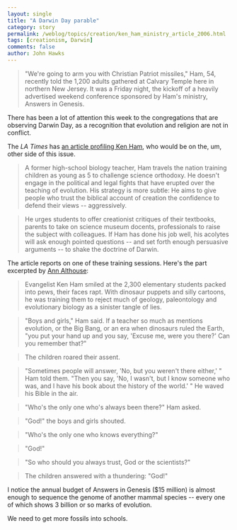 ```yaml
---
layout: single 
title: "A Darwin Day parable" 
category: story
permalink: /weblog/topics/creation/ken_ham_ministry_article_2006.html
tags: [creationism, Darwin] 
comments: false 
author: John Hawks 
---
```



<blockquote>"We're going to arm you with Christian Patriot missiles," Ham, 54, recently told the 1,200 adults gathered at Calvary Temple here in northern New Jersey. It was a Friday night, the kickoff of a heavily advertised weekend conference sponsored by Ham's ministry, Answers in Genesis.</blockquote>

<p>
There has been a lot of attention this week to the congregations that are observing Darwin Day, as a recognition that evolution and religion are not in conflict. 
</p>

<p>
The <i>LA Times</i> has <a href="http://www.latimes.com/news/science/la-na-creation11feb11,0,1110748.story?coll=la-home-headlines">an article profiling Ken Ham</a>, who would be on the, um, other side of this issue. 
</p>

<blockquote>A former high-school biology teacher, Ham travels the nation training children as young as 5 to challenge science orthodoxy. He doesn't engage in the political and legal fights that have erupted over the teaching of evolution. His strategy is more subtle: He aims to give people who trust the biblical account of creation the confidence to defend their views -- aggressively.</blockquote>

<blockquote>He urges students to offer creationist critiques of their textbooks, parents to take on science museum docents, professionals to raise the subject with colleagues. If Ham has done his job well, his acolytes will ask enough pointed questions -- and set forth enough persuasive arguments -- to shake the doctrine of Darwin.</blockquote>

<p>
The article reports on one of these training sessions. Here's the part excerpted by <a href="http://althouse.blogspot.com/2006/02/so-who-should-you-always-trust-god-or.html">Ann Althouse</a>: 
</p>

<blockquote>Evangelist Ken Ham smiled at the 2,300 elementary students packed into pews, their faces rapt. With dinosaur puppets and silly cartoons, he was training them to reject much of geology, paleontology and evolutionary biology as a sinister tangle of lies.</blockquote>

<blockquote>"Boys and girls," Ham said. If a teacher so much as mentions evolution, or the Big Bang, or an era when dinosaurs ruled the Earth, "you put your hand up and you say, 'Excuse me, were you there?' Can you remember that?"</blockquote>
 
<blockquote>The children roared their assent.</blockquote>

<blockquote>"Sometimes people will answer, 'No, but you weren't there either,' " Ham told them. "Then you say, 'No, I wasn't, but I know someone who was, and I have his book about the history of the world.' " He waved his Bible in the air.</blockquote>

<blockquote>"Who's the only one who's always been there?" Ham asked.</blockquote>

<blockquote>"God!" the boys and girls shouted.</blockquote>

<blockquote>"Who's the only one who knows everything?"</blockquote>

<blockquote>"God!"</blockquote>

<blockquote>"So who should you always trust, God or the scientists?"</blockquote>

<blockquote>The children answered with a thundering: "God!"</blockquote>

<p>
I notice the annual budget of Answers in Genesis ($15 million) is almost enough to sequence the genome of another mammal species -- every one of which shows 3 billion or so marks of evolution. 
</p>

<p>
We need to get more fossils into schools. 
</p>

